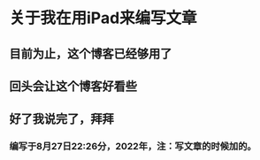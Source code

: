 # 关于我在用iPad来编写文章

## 目前为止，这个博客已经够用了
## 回头会让这个博客好看些
## 好了我说完了，拜拜

### 编写于8月27日22:26分，2022年，注：写文章的时候加的。